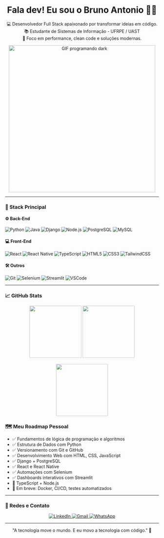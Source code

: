 <h1 align="center">Fala dev! Eu sou o Bruno Antonio 👨‍💻</h1>

<p align="center">
  💻 Desenvolvedor Full Stack apaixonado por transformar ideias em código. <br>
  📚 Estudante de Sistemas de Informação - UFRPE / UAST <br>
  🚀 Foco em performance, clean code e soluções modernas.
</p>

<p align="center"> 
   <img src="https://media.giphy.com/media/26tn33aiTi1jkl6H6/giphy.gif" width="480" alt="GIF programando dark" />
</p>

---

### 🚀 Stack Principal

#### ⚙️ Back-End
![Python](https://img.shields.io/badge/Python-05122A?style=flat&logo=python)
![Java](https://img.shields.io/badge/Java-05122A?style=flat&logo=java)
![Django](https://img.shields.io/badge/Django-05122A?style=flat&logo=django)
![Node.js](https://img.shields.io/badge/Node.js-05122A?style=flat&logo=node.js)
![PostgreSQL](https://img.shields.io/badge/PostgreSQL-05122A?style=flat&logo=postgresql)
![MySQL](https://img.shields.io/badge/MySQL-05122A?style=flat&logo=mysql)

#### 💻 Front-End
![React](https://img.shields.io/badge/React-05122A?style=flat&logo=react)
![React Native](https://img.shields.io/badge/React_Native-05122A?style=flat&logo=react)
![TypeScript](https://img.shields.io/badge/TypeScript-05122A?style=flat&logo=typescript)
![HTML5](https://img.shields.io/badge/HTML5-05122A?style=flat&logo=html5)
![CSS3](https://img.shields.io/badge/CSS3-05122A?style=flat&logo=css)
![TailwindCSS](https://img.shields.io/badge/Tailwind_CSS-05122A?style=flat&logo=tailwind-css3)

#### 🛠️ Outros
![Git](https://img.shields.io/badge/Git-05122A?style=flat&logo=git)
![Selenium](https://img.shields.io/badge/Selenium-05122A?style=flat&logo=selenium)
![Streamlit](https://img.shields.io/badge/Streamlit-05122A?style=flat&logo=streamlit)
![VSCode](https://img.shields.io/badge/VS_Code-05122A?style=flat&logo=visual-studio-code)

---

### 📈 GitHub Stats

<div align="center">
  <img height="170" src="https://github-readme-stats.vercel.app/api?username=brunosousa09&show_icons=true&theme=radical" />
  <img height="170" src="https://github-readme-stats.vercel.app/api/top-langs/?username=brunosousa09&layout=compact&theme=radical" />
  <br><br>
  <img height="170" src="https://streak-stats.demolab.com?user=brunosousa09&theme=radical&date_format=j%20M%5B%20Y%5D" />
</div>


### 🗺️ Meu Roadmap Pessoal

- ✅ Fundamentos de lógica de programação e algoritmos
- ✅ Estrutura de Dados com Python
- ✅ Versionamento com Git e GitHub
- ✅ Desenvolvimento Web com HTML, CSS, JavaScript
- ✅ Django + PostgreSQL
- ✅ React e React Native
- ✅ Automações com Selenium
- ✅ Dashboards interativos com Streamlit
- 🔄 TypeScript + Node.js
- 📌 Em breve: Docker, CI/CD, testes automatizados

---

### 🔗 Redes e Contato

<div align="center">
  <a href="www.linkedin.com/in/brunosousa09" target="_blank">
    <img src="https://img.shields.io/badge/LinkedIn-0e76a8?style=for-the-badge&logo=linkedin&logoColor=white" alt="LinkedIn">
  </a>
  <a href="mailto:bruno.a.sousa009@gmail.com">
    <img src="https://img.shields.io/badge/Gmail-D14836?style=for-the-badge&logo=gmail&logoColor=white" alt="Gmail">
  </a>
  <a href="https://wa.me/5583998361148" target="_blank">
    <img src="https://img.shields.io/badge/WhatsApp-25D366?style=for-the-badge&logo=whatsapp&logoColor=white" alt="WhatsApp">
  </a>
</div>

---

<p align="center">
  "A tecnologia move o mundo. E eu movo a tecnologia com código." 🚀
</p>
